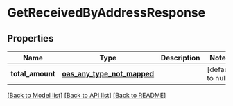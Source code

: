 # GetReceivedByAddressResponse
## Properties

| Name | Type | Description | Notes |
|------------ | ------------- | ------------- | -------------|
| **total\_amount** | [**oas_any_type_not_mapped**](.md) |  | [default to null] |

[[Back to Model list]](../README.md#documentation-for-models) [[Back to API list]](../README.md#documentation-for-api-endpoints) [[Back to README]](../README.md)

